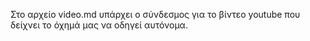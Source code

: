 Στο αρχείο video.md υπάρχει ο σύνδεσμος για το βίντεο youtube που δείχνει το όχημά μας να οδηγεί αυτόνομα.
